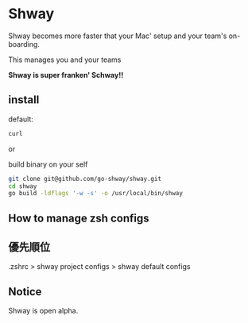 # Shway

Shway becomes more faster that your Mac' setup and your team's on-boarding.

This manages you and your teams

**Shway is super franken' Schway!!**

## install

default:
```bash
curl
```

or

build binary on your self
```bash
git clone git@github.com/go-shway/shway.git
cd shway
go build -ldflags '-w -s' -o /usr/local/bin/shway
```

## How to manage zsh configs

### 


## 優先順位

.zshrc > shway project configs > shway default configs

## Notice

Shway is open alpha.
